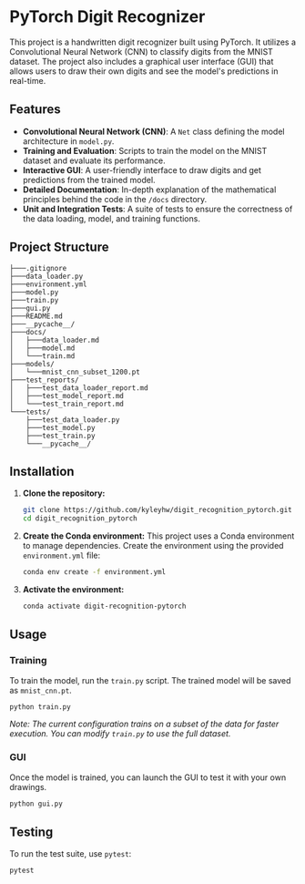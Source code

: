 # PyTorch Digit Recognizer

This project is a handwritten digit recognizer built using PyTorch. It utilizes a Convolutional Neural Network (CNN) to classify digits from the MNIST dataset. The project also includes a graphical user interface (GUI) that allows users to draw their own digits and see the model's predictions in real-time.

## Features

- **Convolutional Neural Network (CNN)**: A `Net` class defining the model architecture in `model.py`.
- **Training and Evaluation**: Scripts to train the model on the MNIST dataset and evaluate its performance.
- **Interactive GUI**: A user-friendly interface to draw digits and get predictions from the trained model.
- **Detailed Documentation**: In-depth explanation of the mathematical principles behind the code in the `/docs` directory.
- **Unit and Integration Tests**: A suite of tests to ensure the correctness of the data loading, model, and training functions.

## Project Structure

```
├───.gitignore
├───data_loader.py
├───environment.yml
├───model.py
├───train.py
├───gui.py
├───README.md
├───__pycache__/
├───docs/
│   ├───data_loader.md
│   ├───model.md
│   └───train.md
├───models/
│   └───mnist_cnn_subset_1200.pt
├───test_reports/
│   ├───test_data_loader_report.md
│   ├───test_model_report.md
│   └───test_train_report.md
└───tests/
    ├───test_data_loader.py
    ├───test_model.py
    ├───test_train.py
    └───__pycache__/
```

## Installation

1.  **Clone the repository:**
    ```bash
    git clone https://github.com/kyleyhw/digit_recognition_pytorch.git
    cd digit_recognition_pytorch
    ```

2.  **Create the Conda environment:**
    This project uses a Conda environment to manage dependencies. Create the environment using the provided `environment.yml` file:
    ```bash
    conda env create -f environment.yml
    ```

3.  **Activate the environment:**
    ```bash
    conda activate digit-recognition-pytorch
    ```

## Usage

### Training

To train the model, run the `train.py` script. The trained model will be saved as `mnist_cnn.pt`.

```bash
python train.py
```

*Note: The current configuration trains on a subset of the data for faster execution. You can modify `train.py` to use the full dataset.*

### GUI

Once the model is trained, you can launch the GUI to test it with your own drawings.

```bash
python gui.py
```

## Testing

To run the test suite, use `pytest`:

```bash
pytest
```
